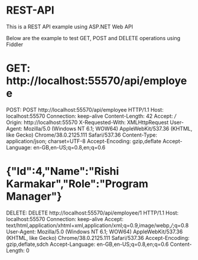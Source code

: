 REST-API
========

This is a REST API example using ASP.NET Web API

Below are the example to test GET, POST and DELETE operations using Fiddler

﻿GET:
http://localhost:55570/api/employee
==========================================================
POST:
POST http://localhost:55570/api/employee HTTP/1.1
Host: localhost:55570
Connection: keep-alive
Content-Length: 42
Accept: */*
Origin: http://localhost:55570
X-Requested-With: XMLHttpRequest
User-Agent: Mozilla/5.0 (Windows NT 6.1; WOW64) AppleWebKit/537.36 (KHTML, like Gecko) Chrome/38.0.2125.111 Safari/537.36
Content-Type: application/json; charset=UTF-8
Accept-Encoding: gzip,deflate
Accept-Language: en-GB,en-US;q=0.8,en;q=0.6

{"Id":4,"Name":"Rishi Karmakar","Role":"Program Manager"}
==========================================================
DELETE:
DELETE http://localhost:55570/api/employee/1 HTTP/1.1
Host: localhost:55570
Connection: keep-alive
Accept: text/html,application/xhtml+xml,application/xml;q=0.9,image/webp,*/*;q=0.8
User-Agent: Mozilla/5.0 (Windows NT 6.1; WOW64) AppleWebKit/537.36 (KHTML, like Gecko) Chrome/38.0.2125.111 Safari/537.36
Accept-Encoding: gzip,deflate,sdch
Accept-Language: en-GB,en-US;q=0.8,en;q=0.6
Content-Length: 0
